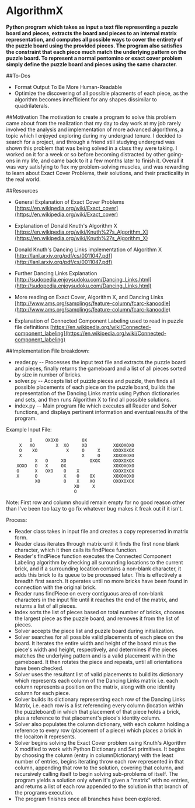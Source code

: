 # AlgorithmX
**Python program which takes as input a text file representing a puzzle board and pieces, extracts the board and pieces to an internal matrix representation, and computes all possible ways to cover the entirety of the puzzle board using the provided pieces. The program also satisfies the constraint that each piece much match the underlying pattern on the puzzle board. To represent a normal pentomino or exact cover problem simply define the puzzle board and pieces using the same character.**

##To-Dos
- Format Output To Be More Human-Readable
- Optimize the discovering of all possible placments of each piece, as the algorithm becomes innefficient for any shapes dissimilar to quadrilaterals. 

##Motivation
The motivation to create a program to solve this problem came about from the realization that my day to day work at my job rarely involved the analysis and implementation of more advanced algorithms, a topic which I enjoyed exploring during my undergrad tenure. I decided to search for a project, and through a friend still studying undergrad was shown this problem that was being solved in a class they were taking. I worked on it for a week or so before becoming distracted by other going-ons in my life, and came back to it a few months later to finish it. Overall it was very satisfying to flex my problem-solving muscles, and was rewarding to learn about Exact Cover Problems, their solutions, and their practicality in the real world.

##Resources
- General Explanation of Exact Cover Problems [https://en.wikipedia.org/wiki/Exact_cover](https://en.wikipedia.org/wiki/Exact_cover)
- Explanation of Donald Knuth's Algorithm X [https://en.wikipedia.org/wiki/Knuth%27s_Algorithm_X](https://en.wikipedia.org/wiki/Knuth%27s_Algorithm_X)
- Donald Knuth's Dancing Links implementation of Algorithm X [http://lanl.arxiv.org/pdf/cs/0011047.pdf](http://lanl.arxiv.org/pdf/cs/0011047.pdf)
- Further Dancing Links Explanation [http://sudopedia.enjoysudoku.com/Dancing_Links.html](http://sudopedia.enjoysudoku.com/Dancing_Links.html)
- More reading on Exact Cover, Algorithm X, and Dancing Links [http://www.ams.org/samplings/feature-column/fcarc-kanoodle](http://www.ams.org/samplings/feature-column/fcarc-kanoodle)

- Explanation of Connected Component Labeling used to read in puzzle file definitions [https://en.wikipedia.org/wiki/Connected-component_labeling](https://en.wikipedia.org/wiki/Connected-component_labeling)

##Implementation
File breakdown:
- reader.py -- Processes the input text file and extracts the puzzle board and pieces, finally returns the gameboard and a list of all pieces sorted by size in number of bricks.
- solver.py -- Accepts list of puzzle pieces and puzzle, then finds all possible placements of each piece on the puzzle board, builds the representation of the Dancing Links matrix using Python dictionaries and sets, and then runs Algorithm X to find all possible solutions.
- index.py -- Main program file which executes all Reader and Solver functions, and displays pertinent information and eventual results of the program.

Example Input File:

```
         O     OXOXO         OX          
     X   XO        X  XO     XO          XOXOXOXO
     O    XO           X     O     X     OXOXOXOX
     X                       X     O     XOXOXOXO
           X   O     XO         OXOX     OXOXOXOX
    XOXO   O   X     OX                  XOXOXOXO
    O      X   OXO    O    X             OXOXOXOX
    X      O          X    O    OX       XOXOXOXO
           XO         O    X    XO       OXOXOXOX
                          XO     X       
                          O  
```
Note: First row and column should remain empty for no good reason other than I've been too lazy to go fix whatever bug makes it freak out if it isn't.

Process:
- Reader class takes in input file and creates a copy represented in matrix form.
- Reader class iterates through matrix until it finds the first none blank character, which it then calls its findPiece function.
- Reader's findPiece function executes the Connected Component Labeling algorithm by checking all surounding locations to the current brick, and if a surrounding location contains a non-blank character, it adds this brick to its queue to be processed later. This is effectively a breadth first search. It operates until no more bricks have been found in connection with the original brick.
- Reader runs findPiece on every contiguous area of non-blank characters in the input file until it reaches the end of the matrix, and returns a list of all pieces.
- Index sorts the list of pieces based on total number of bricks, chooses the largest piece as the puzzle board, and removes it from the list of pieces.
- Solver accepts the piece list and puzzle board during initialization.
- Solver searches for all possible valid placements of each piece on the board. It iterates the entire width and height of the board minus the piece's width and height, respectively, and determines if the pieces matches the underlying pattern and is a valid placement within the gameboard. It then rotates the piece and repeats, until all orientations have been checked.
- Solver uses the resultant list of valid placements to build its dictionary which represents each column of the Dancing Links matrix i.e. each column represents a position on the matrix, along with one identity column for each piece.
- Solver builds its dictionary representing each row of the Dancing Links Matrix, i.e. each row is a list referencing every column (location within the puzzleboard) in which that placement of that piece holds a brick, plus a reference to that placement's piece's identity column.
- Solver also populates the column dictionary, with each column holding a reference to every row (placement of a piece) which places a brick in the locaiton it represents.
- Solver begins solving the Exact Cover problem using Knuth's Algorithm X modified to work with Python Dictionary and Set primitives. It begins by choosing the column (entry in columnDictionary) with the least number of entries, begins iterating throw each row represented in that column, appending that row to the solution, covering that column, and recursively calling itself to begin solving sub-problems of itself. The program yields a solution only when it's given a "matrix" with no entries, and returns a list of each row appended to the solution in that branch of the programs execution.
- The program finishes once all branches have been explored.


